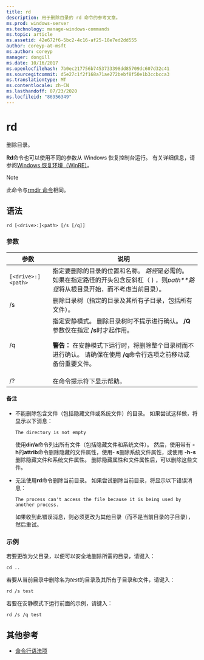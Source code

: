 ```yaml
---
title: rd
description: 用于删除目录的 rd 命令的参考文章。
ms.prod: windows-server
ms.technology: manage-windows-commands
ms.topic: article
ms.assetid: 42e672f6-5bc2-4c16-af25-18e7ed2dd555
author: coreyp-at-msft
ms.author: coreyp
manager: dongill
ms.date: 10/16/2017
ms.openlocfilehash: 7b0ec217756b7453733398dd85709dc607d32c41
ms.sourcegitcommit: d5e27c1f2f168a71ae272bebf8f50e1b3ccbcca3
ms.translationtype: MT
ms.contentlocale: zh-CN
ms.lasthandoff: 07/23/2020
ms.locfileid: "86956349"
---
```

# <a name="rd"></a>rd

删除目录。

**Rd**命令也可以使用不同的参数从 Windows 恢复控制台运行。 有关详细信息，请参阅[Windows 恢复环境（WinRE）](/windows-hardware/manufacture/desktop/windows-recovery-environment--windows-re--technical-reference)。

> [!NOTE]
> 此命令与[rmdir 命令](rmdir.md)相同。

## <a name="syntax"></a>语法

```
rd [<drive>:]<path> [/s [/q]]
```

### <a name="parameters"></a>参数

| 参数 | 说明 |
|--|--|
| `[<drive>:]<path>` | 指定要删除的目录的位置和名称。 *路径*是必需的。 如果在指定路径的开头包含反斜杠（ \) ，则*path**路径*将从根目录开始，而不考虑当前目录）。 |
| /s | 删除目录树（指定的目录及其所有子目录，包括所有文件）。 |
| /q | 指定安静模式。 删除目录树时不提示进行确认。 **/Q**参数仅在指定 **/s**时才起作用。<p>**警告：** 在安静模式下运行时，将删除整个目录树而不进行确认。 请确保在使用 **/q**命令行选项之前移动或备份重要文件。 |
| /? | 在命令提示符下显示帮助。 |

#### <a name="remarks"></a>备注

- 不能删除包含文件（包括隐藏文件或系统文件）的目录。 如果尝试这样做，将显示以下消息：

    `The directory is not empty`

    使用**dir/a**命令列出所有文件（包括隐藏文件和系统文件）。 然后，使用带有 **-h**的**attrib**命令删除隐藏的文件属性，使用- **s**删除系统文件属性，或使用 **-h-s**删除隐藏文件和系统文件属性。 删除隐藏属性和文件属性后，可以删除这些文件。

- 无法使用**rd**命令删除当前目录。 如果尝试删除当前目录，将显示以下错误消息：

    `The process can't access the file because it is being used by another process.`

    如果收到此错误消息，则必须更改为其他目录（而不是当前目录的子目录），然后重试。

### <a name="examples"></a>示例

若要更改为父目录，以便可以安全地删除所需的目录，请键入：

```
cd ..
```

若要从当前目录中删除名为*test*的目录及其所有子目录和文件，请键入：

```
rd /s test
```

若要在安静模式下运行前面的示例，请键入：

```
rd /s /q test
```

## <a name="additional-references"></a>其他参考

- [命令行语法项](command-line-syntax-key.md)
